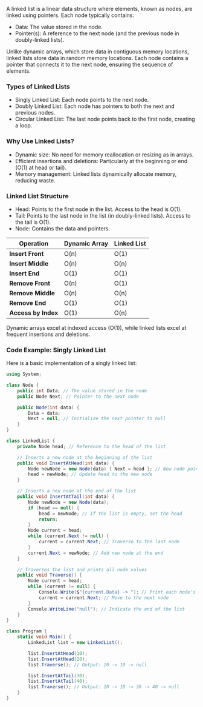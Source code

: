
A linked list is a linear data structure where elements, known as nodes, are linked using pointers. Each node typically contains:

- Data: The value stored in the node.
- Pointer(s): A reference to the next node (and the previous node in doubly-linked lists).

Unlike dynamic arrays, which store data in contiguous memory locations, linked lists store data in random memory locations. Each node contains a pointer that connects it to the next node, ensuring the sequence of elements.

### Types of Linked Lists

- Singly Linked List: Each node points to the next node.
- Doubly Linked List: Each node has pointers to both the next and previous nodes.
- Circular Linked List: The last node points back to the first node, creating a loop.

### Why Use Linked Lists?
- Dynamic size: No need for memory reallocation or resizing as in arrays.
- Efficient insertions and deletions: Particularly at the beginning or end (O(1) at head or tail).
- Memory management: Linked lists dynamically allocate memory, reducing waste.

### Linked List Structure
- Head: Points to the first node in the list. Access to the head is O(1).
- Tail: Points to the last node in the list (in doubly-linked lists). Access to the tail is O(1).
- Node: Contains the data and pointers.

| **Operation**      | **Dynamic Array** | **Linked List** |
|---------------------|-------------------|-----------------|
| **Insert Front**    | O(n)             | O(1)           |
| **Insert Middle**   | O(n)             | O(n)           |
| **Insert End**      | O(1)             | O(1)           |
| **Remove Front**    | O(n)             | O(1)           |
| **Remove Middle**   | O(n)             | O(n)           |
| **Remove End**      | O(1)             | O(1)           |
| **Access by Index** | O(1)             | O(n)           |

Dynamic arrays excel at indexed access (O(1)), while linked lists excel at frequent insertions and deletions.

### Code Example: Singly Linked List
Here is a basic implementation of a singly linked list:

```csharp
using System;

class Node {
    public int Data; // The value stored in the node
    public Node Next; // Pointer to the next node

    public Node(int data) {
        Data = data;
        Next = null; // Initialize the next pointer to null
    }
}

class LinkedList {
    private Node head; // Reference to the head of the list

    // Inserts a new node at the beginning of the list
    public void InsertAtHead(int data) {
        Node newNode = new Node(data) { Next = head }; // New node points to current head
        head = newNode; // Update head to the new node
    }

    // Inserts a new node at the end of the list
    public void InsertAtTail(int data) {
        Node newNode = new Node(data);
        if (head == null) {
            head = newNode; // If the list is empty, set the head
            return;
        }
        Node current = head;
        while (current.Next != null) {
            current = current.Next; // Traverse to the last node
        }
        current.Next = newNode; // Add new node at the end
    }

    // Traverses the list and prints all node values
    public void Traverse() {
        Node current = head;
        while (current != null) {
            Console.Write($"{current.Data} -> "); // Print each node's data
            current = current.Next; // Move to the next node
        }
        Console.WriteLine("null"); // Indicate the end of the list
    }
}

class Program {
    static void Main() {
        LinkedList list = new LinkedList();

        list.InsertAtHead(10);
        list.InsertAtHead(20);
        list.Traverse(); // Output: 20 -> 10 -> null

        list.InsertAtTail(30);
        list.InsertAtTail(40);
        list.Traverse(); // Output: 20 -> 10 -> 30 -> 40 -> null
    }
}
```
